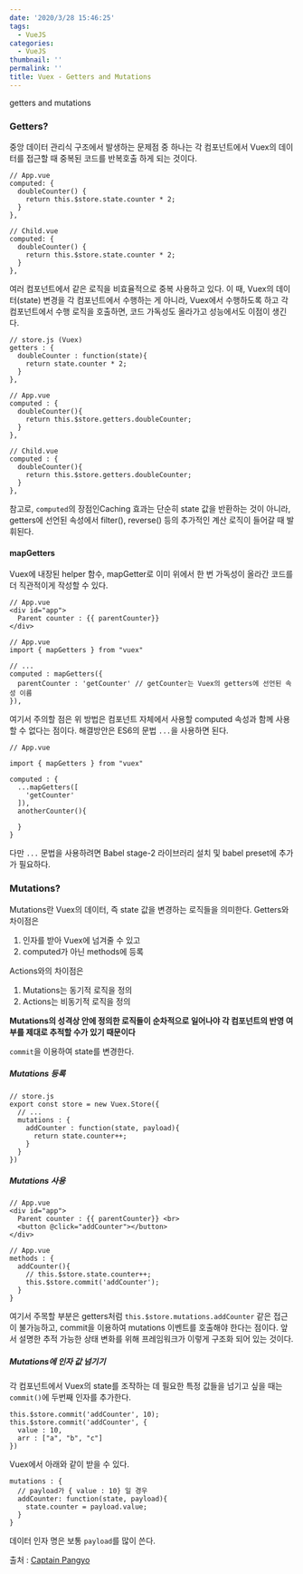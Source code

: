 ```yaml
---
date: '2020/3/28 15:46:25'
tags:
  - VueJS
categories:
  - VueJS
thumbnail: ''
permalink: ''
title: Vuex - Getters and Mutations
---
```


getters and mutations

<!-- more -->


### Getters?

중앙 데이터 관리식 구조에서 발생하는 문제점 중 하나는 각 컴포넌트에서 Vuex의 데이터를 접근할 때 중복된 코드를 반복호출 하게 되는 것이다. 

```
// App.vue
computed: {
  doubleCounter() {
    return this.$store.state.counter * 2;
  }
},

// Child.vue
computed: {
  doubleCounter() {
    return this.$store.state.counter * 2;
  }
},
```

여러 컴포넌트에서 같은 로직을 비효율적으로 중복 사용하고 있다. 이 때, Vuex의 데이터(state) 변경을 각 컴포넌트에서 수행하는 게 아니라, Vuex에서 수행하도록 하고 각 컴포넌트에서 수행 로직을 호출하면, 코드 가독성도 올라가고 성능에서도 이점이 생긴다.

```
// store.js (Vuex)
getters : {
  doubleCounter : function(state){
    return state.counter * 2;
  }
},

// App.vue
computed : {
  doubleCounter(){
    return this.$store.getters.doubleCounter;
  }
},

// Child.vue
computed : {
  doubleCounter(){
    return this.$store.getters.doubleCounter;
  }
},
```

참고로, `computed`의 장점인Caching 효과는 단순히 state 값을 반환하는 것이 아니라, getters에 선언된 속성에서 filter(), reverse() 등의 추가적인 계산 로직이 들어갈 때 발휘된다.

#### mapGetters

Vuex에 내장된 helper 함수, mapGetter로 이미 위에서 한 번 가독성이 올라간 코드를 더 직관적이게 작성할 수 있다.

```
// App.vue
<div id="app">
  Parent counter : {{ parentCounter}}
</div>

// App.vue
import { mapGetters } from "vuex"

// ...
computed : mapGetters({
  parentCounter : 'getCounter' // getCounter는 Vuex의 getters에 선언된 속성 이름
}),
```

여기서 주의할 점은 위 방법은 컴포넌트 자체에서 사용할 computed 속성과 함께 사용할 수 없다는 점이다. 해결방안은 ES6의 문법 `...`을 사용하면 된다.

```
// App.vue

import { mapGetters } from "vuex"

computed : {
  ...mapGetters([
    'getCounter'
  ]),
  anotherCounter(){

  }
}
```
다만 `...` 문법을 사용하려면 Babel stage-2 라이브러리 설치 및 babel preset에 추가가 필요하다.


### Mutations?

Mutations란 Vuex의 데이터, 즉 state 값을 변경하는 로직들을 의미한다. Getters와 차이점은

  1. 인자를 받아 Vuex에 넘겨줄 수 있고
  2. computed가 아닌 methods에 등록

Actions와의 차이점은

  1. Mutations는 동기적 로직을 정의
  2. Actions는 비동기적 로직을 정의

**Mutations의 성격상 안에 정의한 로직들이 순차적으로 일어나야 각 컴포넌트의 반영 여부를 제대로 추적할 수가 있기 때문이다**

`commit`을 이용하여 state를 변경한다.

##### Mutations 등록

```
// store.js
export const store = new Vuex.Store({
  // ...
  mutations : {
    addCounter : function(state, payload){
      return state.counter++;
    }
  }
})
```

##### Mutations 사용

```
// App.vue
<div id="app">
  Parent counter : {{ parentCounter}} <br>
  <button @click="addCounter"></button>
</div>

// App.vue
methods : {
  addCounter(){
    // this.$store.state.counter++;
    this.$store.commit('addCounter');
  }
}
```

여기서 주목할 부분은 getters처럼 `this.$store.mutations.addCounter` 같은 접근이 불가능하고, commit을 이용하여 mutations 이벤트를 호출해야 한다는 점이다. 앞서 설명한 추적 가능한 상태 변화를 위해 프레임워크가 이렇게 구조화 되어 있는 것이다.

##### Mutations에 인자 값 넘기기

각 컴포넌트에서 Vuex의 state를 조작하는 데 필요한 특정 값들을 넘기고 싶을 때는 `commit()`에 두번째 인자를 추가한다.

```
this.$store.commit('addCounter', 10);
this.$store.commit('addCounter', {
  value : 10,
  arr : ["a", "b", "c"]
})
```

Vuex에서 아래와 같이 받을 수 있다.

```
mutations : {
  // payload가 { value : 10} 일 경우
  addCounter: function(state, payload){
    state.counter = payload.value;
  }
}
```
데이터 인자 명은 보통 `payload`를 많이 쓴다.



출처 : [Captain Pangyo](https://joshua1988.github.io/web-development/vuejs/vuex-getters-mutations/)
